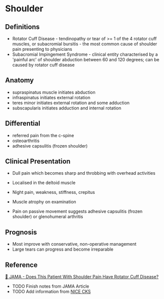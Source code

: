 # Shoulder

## Definitions

- Rotator Cuff Disease - tendinopathy or tear of >= 1 of the 4 rotator cuff muscles, or subacromial bursitis - the most common cause of shoulder pain presenting to physicians
- Subacromial Impingement Syndrome - clinical entity characterised by a 'painful arc' of shoulder abduction between 60 and 120 degrees; can be caused by rotator cuff disease

## Anatomy

- supraspinatus muscle initiates abduction
- infraspinatus initiates external rotation
- teres minor initiates external rotation and some adduction
- subscapularis initiates adduction and internal rotation

## Differential

- referred pain from the c-spine
- osteoarthritis
- adhesive capsulitis (frozen shoulder)

## Clinical Presentation

- Dull pain which becomes sharp and throbbing with overhead activities
- Localised in the deltoid muscle
- Night pain, weakness, stiffness, crepitus
- Muscle atrophy on examination

- Pain on passive movement suggests adhesive capsulitis (frozen shoulder) or glenohumeral arthritis

## Prognosis

- Most improve with conservative, non-operative management
- Large tears can progress and become irreparable

## Reference

[📄 JAMA - Does This Patient With Shoulder Pain Have Rotator Cuff Disease?](./attachments/rotator-cuff-jama.pdf)

- TODO Finish notes from JAMA Article
- TODO Add information from [NICE CKS](https://cks.nice.org.uk/topics/shoulder-pain/)
